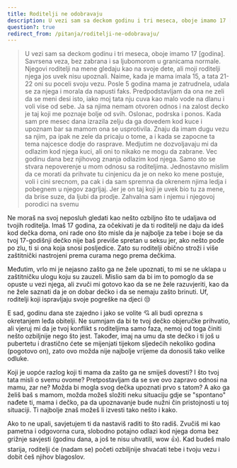 ```yaml
---
title: Roditelji ne odobravaju
description: U vezi sam sa deckom godinu i tri meseca, oboje imamo 17 [godina]. Savrsena veza, bez zabrana i sa ljubomorom u granicama normale. Njegovi roditelji na mene gledaju kao na svoje dete, ali moji roditelji njega jos uvek nisu upoznali.
question?: true
redirect_from: /pitanja/roditelji-ne-odobravaju/
---
```


> U vezi sam sa deckom godinu i tri meseca, oboje imamo 17 [godina]. Savrsena veza, bez zabrana i sa ljubomorom u granicama normale. Njegovi roditelji na mene gledaju kao na svoje dete, ali moji roditelji njega jos uvek nisu upoznali. Naime, kada je mama imala 15, a tata 21-22 oni su poceli svoju vezu. Posle 5 godina mama je zatrudnela, udala se za njega i morala da napusti faks. Predpodstavljam da ona ne zeli da se meni desi isto, iako moj tata nju cuva kao malo vode na dlanu i voli vise od sebe. Ja sa njima nemam otvoren odnos i na zalost decko je taj koji me poznaje bolje od svih. Oslonac, podrska i ponos. Kada sam pre mesec dana izrazila zelju da ga dovedem kod kuce i upoznam bar sa mamom ona se usprotivila. Znaju da imam dugu vezu sa njim, pa ipak ne zele da pricaju o tome, a i kada se zapocne ta tema najcesce dodje do rasprave. Medjutim ne dozvoljavaju mi da odlazim kod njega kuci, ali oni to nikako ne mogu da zabrane. Vec godinu dana bez njihovog znanja odlazim kod njega. Samo sto se stvara nepoverenje u mom odnosu sa roditeljima. Jednostavno mislim da ce morati da prihvate tu cinjenicu da je on neko ko mene postuje, voli i cini srecnom, pa cak i da sam spremna da okrenem njima ledja i pobegnem u njegov zagrljaj. Jer je on taj koji je uvek bio tu za mene, da brise suze, da ljubi da prodje. Zahvalna sam i njemu i njegovoj porodici na svemu

Ne moraš na svoj neposluh gledati kao nešto ozbiljno što te udaljava od tvojih roditelja. Imaš 17 godina, za očekivati je da ti roditelji ne daju da ideš kod dečka doma, oni rade ono što misle da je najbolje za tebe i boje se da tvoj 17-godišnji dečko nije baš previše spretan u seksu jer, ako nešto pođe po zlu, ti si ona koja snosi posljedice. Zato su roditelji obično stroži i više zaštitnički nastrojeni prema curama nego prema dečkima.

Međutim, vrlo mi je nejasno zašto ga ne žele upoznati, to mi se ne uklapa u zaštitničku ulogu koju su zauzeli. Mislio sam da bi im to pomoglo da se opuste u vezi njega, ali zvuči mi gotovo kao da se ne žele razuvjeriti, kao da ne žele saznati da je on dobar dečko i da se nemaju zašto brinuti. Uf, roditelji koji ispravljaju svoje pogreške na djeci :unamused:

E sad, godinu dana ste zajedno i jako se volite :cupid: ali budi oprezna s okretanjem leđa obitelji. Ne sumnjam da bi te tvoj dečko objeručke prihvatio, ali vjeruj mi da je tvoj konflikt s roditeljima samo faza, nemoj od toga činiti nešto ozbiljnije nego što jest. Također, imaj na umu da ste dečko i ti još u pubertetu i drastično ćete se mijenjati tijekom sljedećih nekoliko godina (pogotovo on), zato ovo možda nije najbolje vrijeme da donosiš tako velike odluke.

Koji je uopće razlog koji ti mama da zašto ga ne smiješ dovesti? I što tvoj tata misli o svemu ovome? Pretpostavljam da se sve ovo zapravo odnosi na mamu, zar ne? Možda bi mogla svog dečka upoznati prvo s tatom? A ako ga želiš baš s mamom, možda možeš složiti neku situaciju gdje se "spontano" nađete ti, mama i dečko, pa da upoznavanje bude nužni čin pristojnosti u toj situaciji. Ti najbolje znaš možeš li izvesti tako nešto i kako.

Ako to ne upali, savjetujem ti da nastaviš raditi to što radiš. Zvučiš mi kao pametna i odgovorna cura, slobodno potajno odlazi kod njega doma bez grižnje savjesti (godinu dana, a još te nisu uhvatili, wow :+1:). Kad budeš malo starija, roditelji će (nadam se) početi ozbiljnije shvaćati tebe i tvoju vezu i dobit ćeš njihov blagoslov.
